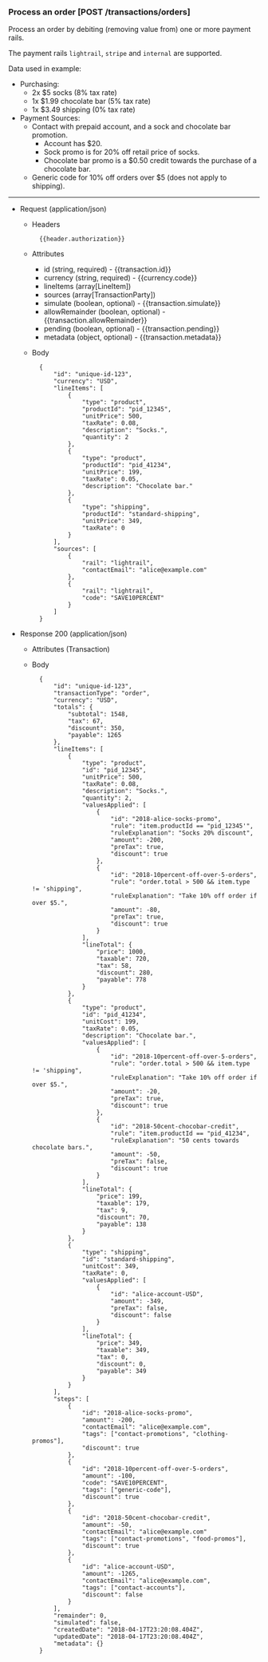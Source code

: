 ### Process an order [POST /transactions/orders]

Process an order by debiting (removing value from) one or more payment rails.

The payment rails `lightrail`, `stripe` and `internal` are supported.

Data used in example:
- Purchasing: 
    - 2x $5 socks (8% tax rate)
    - 1x $1.99 chocolate bar  (5% tax rate)
    - 1x $3.49 shipping (0% tax rate)
- Payment Sources:
    - Contact with prepaid account, and a sock and chocolate bar promotion.
        - Account has $20.
        - Sock promo is for 20% off retail price of socks.
        - Chocolate bar promo is a $0.50 credit towards the purchase of a chocolate bar.
    - Generic code for 10% off orders over $5 (does not apply to shipping). 

---
+ Request (application/json)
    + Headers
    
            {{header.authorization}}

    + Attributes
        + id (string, required) - {{transaction.id}}
        + currency (string, required) - {{currency.code}}
        + lineItems (array[LineItem])
        + sources (array[TransactionParty])
        + simulate (boolean, optional) - {{transaction.simulate}}
        + allowRemainder (boolean, optional) - {{transaction.allowRemainder}}
        + pending (boolean, optional) - {{transaction.pending}}
        + metadata (object, optional) - {{transaction.metadata}}
        
    + Body 
    
            {
                "id": "unique-id-123",
                "currency": "USD",
                "lineItems": [
                    {
                        "type": "product",
                        "productId": "pid_12345", 
                        "unitPrice": 500,
                        "taxRate": 0.08, 
                        "description": "Socks.", 
                        "quantity": 2
                    },
                    {
                        "type": "product",
                        "productId": "pid_41234", 
                        "unitPrice": 199,
                        "taxRate": 0.05, 
                        "description": "Chocolate bar."
                    },
                    {
                        "type": "shipping",
                        "productId": "standard-shipping",
                        "unitPrice": 349,
                        "taxRate": 0
                    }
                ],
                "sources": [
                    {
                        "rail": "lightrail",
                        "contactEmail": "alice@example.com"
                    },
                    {
                        "rail": "lightrail",
                        "code": "SAVE10PERCENT"
                    }
                ]
            }
    
+ Response 200 (application/json)
    + Attributes (Transaction)

    + Body
    
            {
                "id": "unique-id-123",
                "transactionType": "order",
                "currency": "USD",
                "totals": {
                    "subtotal": 1548, 
                    "tax": 67,
                    "discount": 350,
                    "payable": 1265 
                },
                "lineItems": [
                    {
                        "type": "product",
                        "id": "pid_12345", 
                        "unitPrice": 500,
                        "taxRate": 0.08, 
                        "description": "Socks.", 
                        "quantity": 2,
                        "valuesApplied": [
                            {
                                "id": "2018-alice-socks-promo",
                                "rule": "item.productId == "pid_12345'",
                                "ruleExplanation": "Socks 20% discount",
                                "amount": -200,
                                "preTax": true,
                                "discount": true
                            }, 
                            {
                                "id": "2018-10percent-off-over-5-orders",
                                "rule": "order.total > 500 && item.type != 'shipping", 
                                "ruleExplanation": "Take 10% off order if over $5.",
                                "amount": -80,
                                "preTax": true,
                                "discount": true
                            }
                        ],
                        "lineTotal": {
                            "price": 1000,
                            "taxable": 720,
                            "tax": 58,
                            "discount": 280,
                            "payable": 778
                        }  
                    },
                    {
                        "type": "product",
                        "id": "pid_41234", 
                        "unitCost": 199,
                        "taxRate": 0.05, 
                        "description": "Chocolate bar.",
                        "valuesApplied": [
                            {
                                "id": "2018-10percent-off-over-5-orders",
                                "rule": "order.total > 500 && item.type != 'shipping", 
                                "ruleExplanation": "Take 10% off order if over $5.",
                                "amount": -20,
                                "preTax": true,
                                "discount": true
                            },
                            {
                                "id": "2018-50cent-chocobar-credit",
                                "rule": "item.productId == "pid_41234",
                                "ruleExplanation": "50 cents towards chocolate bars.",
                                "amount": -50,
                                "preTax": false,
                                "discount": true
                            }
                        ],
                        "lineTotal": {
                            "price": 199,
                            "taxable": 179,
                            "tax": 9,
                            "discount": 70,
                            "payable": 138
                        }
                    },
                    {
                        "type": "shipping",
                        "id": "standard-shipping", 
                        "unitCost": 349,
                        "taxRate": 0, 
                        "valuesApplied": [
                            {
                                "id": "alice-account-USD",
                                "amount": -349,
                                "preTax": false,
                                "discount": false
                            }
                        ],
                        "lineTotal": {
                            "price": 349,
                            "taxable": 349,
                            "tax": 0,
                            "discount": 0,
                            "payable": 349
                        }
                    }
                ],
                "steps": [
                    {
                        "id": "2018-alice-socks-promo",
                        "amount": -200,
                        "contactEmail": "alice@example.com",
                        "tags": ["contact-promotions", "clothing-promos"],
                        "discount": true 
                    },
                    {
                        "id": "2018-10percent-off-over-5-orders",
                        "amount": -100,
                        "code": "SAVE10PERCENT",
                        "tags": ["generic-code"],
                        "discount": true
                    },
                    {
                        "id": "2018-50cent-chocobar-credit",
                        "amount": -50,
                        "contactEmail": "alice@example.com"
                        "tags": ["contact-promotions", "food-promos"],
                        "discount": true
                    },
                    {
                        "id": "alice-account-USD",
                        "amount": -1265,
                        "contactEmail": "alice@example.com",
                        "tags": ["contact-accounts"],
                        "discount": false
                    }
                ],
                "remainder": 0,
                "simulated": false,
                "createdDate": "2018-04-17T23:20:08.404Z",
                "updatedDate": "2018-04-17T23:20:08.404Z",
                "metadata": {}
            }
